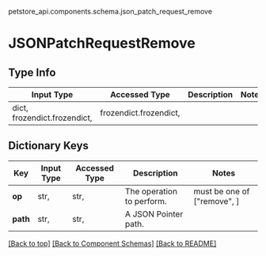 petstore_api.components.schema.json_patch_request_remove
# JSONPatchRequestRemove

## Type Info
Input Type | Accessed Type | Description | Notes
------------ | ------------- | ------------- | -------------
dict, frozendict.frozendict,  | frozendict.frozendict,  |  |

## Dictionary Keys
Key | Input Type | Accessed Type | Description | Notes
------------ | ------------- | ------------- | ------------- | -------------
**op** | str,  | str,  | The operation to perform. | must be one of ["remove", ]
**path** | str,  | str,  | A JSON Pointer path. |

[[Back to top]](#top) [[Back to Component Schemas]](../../../README.md#Component-Schemas) [[Back to README]](../../../README.md)
